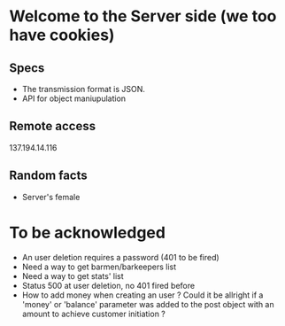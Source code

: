 # Welcome to the Server side (we too have cookies)

## Specs

- The transmission format is JSON.
- API for object maniupulation

## Remote access
137.194.14.116

## Random facts
- Server's female


# To be acknowledged
- An user deletion requires a password (401 to be fired)
- Need a way to get barmen/barkeepers list
- Need a way to get stats' list
- Status 500 at user deletion, no 401 fired before
- How to add money when creating an user ? Could it be allright if a 'money' or 'balance' parameter was added to the post object with an amount to achieve customer initiation ?